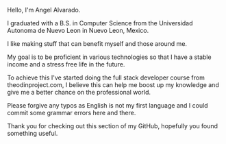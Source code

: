 Hello, I'm Angel Alvarado.

I graduated with a B.S. in Computer Science from the Universidad Autonoma de Nuevo Leon in Nuevo Leon, Mexico.

I like making stuff that can benefit myself and those around me.

My goal is to be proficient in various technologies so that I have a stable income and a stress free life in the future.

To achieve this I've started doing the full stack developer course from theodinproject.com, I believe this can help me boost up my knowledge
and give me a better chance on the professional world.

Please forgive any typos as English is not my first language and I could commit some grammar errors here and there.

Thank you for checking out this section of my GitHub, hopefully you found something useful.

